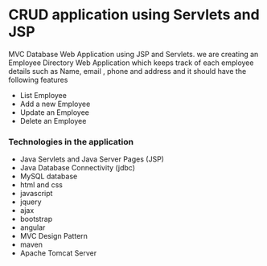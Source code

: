 # CRUD application using Servlets and JSP

MVC Database Web Application using JSP and Servlets.
we are creating an Employee Directory Web Application which keeps track of each employee details such as Name, email , phone and address and it should have the following features

* List Employee
* Add a new Employee
* Update an Employee
* Delete an Employee

### Technologies in the application

* Java Servlets and Java Server Pages (JSP)
* Java Database Connectivity (jdbc)
* MySQL database
* html and css
* javascript
* jquery
* ajax
* bootstrap
* angular
* MVC Design Pattern
* maven
* Apache Tomcat Server